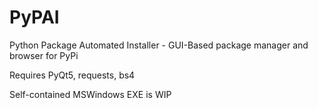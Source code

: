 # PyPAI
Python Package Automated Installer - GUI-Based package manager and browser for PyPi

Requires PyQt5, requests, bs4

Self-contained MSWindows EXE is WIP

